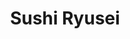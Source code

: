 ---
layout: place
title: "Sushi Ryusei"
permalink: /new-york/new-york/sushi-ryusei.html
stateAbbr: NY
stateName: New York
cityName: New York
seo:
  name: "Sushi Ryusei"
  type: Restaurant
  links: https://sushiryusei.com/
description: "Sashimi & sushi with omakase options presented in a sophisticated, minimalist-chic atmosphere. Sushi Ryusei serves delicious sushi in New York, New York. Try fresh Japanese dishes for a great dining experience. Available for takeout, delivery, and dinner."
place_id: ChIJqTLS3nJZwokRGdkiM6Hj-BU
photos:
  - name: >-
      places/ChIJqTLS3nJZwokRGdkiM6Hj-BU/photos/AeeoHcLYuV3z9_5Cj4PJrBb0GufWiH4_fPG8T2Vs_JR4S9V8OCrU2o7qCwseb9jScN7pc1mC7uaEFXB0jrWDmZs-w-ETL7Hp7O1PM_EUmPmeQjr5fBSypMcKCV_Iod4jYSFzDco-bYuXwt7NayGN1LLfWa1RDqJbUY828CeF12-g7__rxQ79mD_P9reGK6-KE7ecnUKFndLhnE2r2a1NiQip44tukVMESD6bhggeqNfAIS_H-WhikbfppUoLyfCI9jxhzIccGVwpmp2pOgYbkeZKQJzS-qIPWpcyU4NYmmNU2Ojq8w
    widthPx: 2560
    heightPx: 1707
    authorAttributions:
      - displayName: Sushi Ryusei
        uri: https://maps.google.com/maps/contrib/116889949762192180910
        photoUri: >-
          https://lh3.googleusercontent.com/a-/ALV-UjV7afQRsCITvIdcJ8wWo2LZ0KPnXYH6ifSXJtMxWjgudmCOTqw=s100-p-k-no-mo
    flagContentUri: >-
      https://www.google.com/local/imagery/report/?cb_client=maps_api_places.places_api&image_key=!1e10!2sAF1QipMSDm7m2nTO8t5bxyQ4fxVSo0ROULfOAECrHodt&hl=en-US
    googleMapsUri: >-
      https://www.google.com/maps/place//data=!3m4!1e2!3m2!1sAF1QipMSDm7m2nTO8t5bxyQ4fxVSo0ROULfOAECrHodt!2e10!4m2!3m1!1s0x89c25972ded232a9:0x15f8e3a13322d919
  - name: >-
      places/ChIJqTLS3nJZwokRGdkiM6Hj-BU/photos/AeeoHcKonAgUZuFuTM-8NcOyqUvVqAXj_nLSZ0sHaDdB3lN25X1ZpjOj8ekJhaKG9dCRd39KhUIwXy7F-D2Qfcuxjsjy5cQzYQS8bsdl-2RXHHGac7KegSJVuR3_Mtr2505oGIKB0Ick02s-XHggsYDkLe5syZxN-EA1-mqxW2zsAEUJXdDC3NjcWEF-H9TNNu2P-7qUvmqB0cklyISQIH0d5MOecP77bS6n2Qy2jJyw8eIb0UgkdZj50EXdgpJVVSoBBBhEXHFLx5mxSLrG0-6KneFzaIEAgbDN1NWBMBaqAHfGrw
    widthPx: 4032
    heightPx: 3024
    authorAttributions:
      - displayName: Sushi Ryusei
        uri: https://maps.google.com/maps/contrib/116889949762192180910
        photoUri: >-
          https://lh3.googleusercontent.com/a-/ALV-UjV7afQRsCITvIdcJ8wWo2LZ0KPnXYH6ifSXJtMxWjgudmCOTqw=s100-p-k-no-mo
    flagContentUri: >-
      https://www.google.com/local/imagery/report/?cb_client=maps_api_places.places_api&image_key=!1e10!2sAF1QipO5UMjv-Idz4Djk4iD_ya5va-nBYpumBdy-x3jE&hl=en-US
    googleMapsUri: >-
      https://www.google.com/maps/place//data=!3m4!1e2!3m2!1sAF1QipO5UMjv-Idz4Djk4iD_ya5va-nBYpumBdy-x3jE!2e10!4m2!3m1!1s0x89c25972ded232a9:0x15f8e3a13322d919
  - name: >-
      places/ChIJqTLS3nJZwokRGdkiM6Hj-BU/photos/AeeoHcI39Tk4mSDdH2iIMUSfrWY_MGrlId8zFJTyymsX7qSA95LE6JYcxWSIY6WmloGEbKHC5s4hmDIIV53hL_cCac8k4pWIFwWGk6QP7uFCuP4X9IC075UV0O02rVIIm_KgdNAMZr1EJHaTeJgWXW5CjwVbamMjOjsQ2T7kRpLhAsh92P9lR3P7M4td5XtpxrRhsbeEEFJItTAT0UMKo1PKLtxMbT8P91bFtlTdk0eiQBQOfhvvSLht2JvpU_QcoTdqRSJD3FQjBZXbZk3Llurtn75bEtZD3cBTxHUdoELAy_4aWQ
    widthPx: 1080
    heightPx: 608
    authorAttributions:
      - displayName: Sushi Ryusei
        uri: https://maps.google.com/maps/contrib/116889949762192180910
        photoUri: >-
          https://lh3.googleusercontent.com/a-/ALV-UjV7afQRsCITvIdcJ8wWo2LZ0KPnXYH6ifSXJtMxWjgudmCOTqw=s100-p-k-no-mo
    flagContentUri: >-
      https://www.google.com/local/imagery/report/?cb_client=maps_api_places.places_api&image_key=!1e10!2sAF1QipOX1hrb8uiQAnqzsgdb-LpJlNSAeqidFPpLDL9G&hl=en-US
    googleMapsUri: >-
      https://www.google.com/maps/place//data=!3m4!1e2!3m2!1sAF1QipOX1hrb8uiQAnqzsgdb-LpJlNSAeqidFPpLDL9G!2e10!4m2!3m1!1s0x89c25972ded232a9:0x15f8e3a13322d919
  - name: >-
      places/ChIJqTLS3nJZwokRGdkiM6Hj-BU/photos/AeeoHcJ1MALHDIpvMN3kDFq4-0XTUOOxvafIPBaSWZvdd66QEhMiwLk8pZop7pITne2sq8vi5E1q-TOLp783sLM2VVRvzD3m5T1sIAmma6ZV08aw11mzoRDNoEaCXBVZ9dUhskNHZAMpUo9P1FPD1F6V3TW_6LjR9QL5FPj0ickWkWMs6haec0F7kvjidFFPzQob_gJqmoQsC0Zrb3IKQbWv-FHntXfxAAFMitB-QWz2wCJ_RprPwhWLLXDrB_WiwlZPcqgFm4OaJ1sXkM4Hr1DGQ6SR6_0sUZ72SOlLsnQn-hl36w
    widthPx: 4032
    heightPx: 3024
    authorAttributions:
      - displayName: Sushi Ryusei
        uri: https://maps.google.com/maps/contrib/116889949762192180910
        photoUri: >-
          https://lh3.googleusercontent.com/a-/ALV-UjV7afQRsCITvIdcJ8wWo2LZ0KPnXYH6ifSXJtMxWjgudmCOTqw=s100-p-k-no-mo
    flagContentUri: >-
      https://www.google.com/local/imagery/report/?cb_client=maps_api_places.places_api&image_key=!1e10!2sAF1QipPfIE3aPmUmt54uqnqQUJ9j8iZZNcT9rc6TWb4p&hl=en-US
    googleMapsUri: >-
      https://www.google.com/maps/place//data=!3m4!1e2!3m2!1sAF1QipPfIE3aPmUmt54uqnqQUJ9j8iZZNcT9rc6TWb4p!2e10!4m2!3m1!1s0x89c25972ded232a9:0x15f8e3a13322d919
  - name: >-
      places/ChIJqTLS3nJZwokRGdkiM6Hj-BU/photos/AeeoHcJdWS0LQ_0iZasesfyXisz-pt13byoeJl7pob5dBTlm6b1e0PW_v_l8L8tpu7luM1XkyAieckwCIfROWJVeSl2t7S5dCIpSm4_hPNEwlKL0V5Hu1qqBupmsrC4EnklodzaVaIDSdx9c3XKE03O9J3i5RemiqXDpGV45Q-vEcvk8MQ_D29OWXGXZw-zK4XHR-sasNVP-L-UDbpIgZKSEvQPdqLS0f9MUPol6yWx0tvGUmRqEqeFGLowU3sfcOqMx8zaSFcFnYynEfzrHdyqB2j4pdt6Fxoyyai5_jxbp8LfiZg
    widthPx: 4032
    heightPx: 3024
    authorAttributions:
      - displayName: Sushi Ryusei
        uri: https://maps.google.com/maps/contrib/116889949762192180910
        photoUri: >-
          https://lh3.googleusercontent.com/a-/ALV-UjV7afQRsCITvIdcJ8wWo2LZ0KPnXYH6ifSXJtMxWjgudmCOTqw=s100-p-k-no-mo
    flagContentUri: >-
      https://www.google.com/local/imagery/report/?cb_client=maps_api_places.places_api&image_key=!1e10!2sAF1QipNqElVqvJijCqBpQIqSjzdqmTy4L3XMSBHT9fvx&hl=en-US
    googleMapsUri: >-
      https://www.google.com/maps/place//data=!3m4!1e2!3m2!1sAF1QipNqElVqvJijCqBpQIqSjzdqmTy4L3XMSBHT9fvx!2e10!4m2!3m1!1s0x89c25972ded232a9:0x15f8e3a13322d919
  - name: >-
      places/ChIJqTLS3nJZwokRGdkiM6Hj-BU/photos/AeeoHcLQVCYkyEUQgIAzyzjc0Hhd7GXQoq1b6eH_uMGfPxXo0tXf0dSNpqfiRFqw-nNyxHGD93OMc9dT-j-mCem3ovfR2AemcxM7DEeIGZoTi_1_tFTjX2Rw6eeGycccvhKEX78-yIpfbSLCOI9SlawkuvLvvFhe8f7jLZPgs-ksSM0KwuN4DMxjFxX9qsiWu8elEhe2GyXPK1Fko1-Q7OY4nIWpZjLjFVH1fUU2CHg9OYVrZDGom4H8wneY6UsWanj8QhrYp4kzo9merVDH2r1-YKWNk_fteiYDbn79uWE6xd9Nww
    widthPx: 2520
    heightPx: 2897
    authorAttributions:
      - displayName: Sushi Ryusei
        uri: https://maps.google.com/maps/contrib/116889949762192180910
        photoUri: >-
          https://lh3.googleusercontent.com/a-/ALV-UjV7afQRsCITvIdcJ8wWo2LZ0KPnXYH6ifSXJtMxWjgudmCOTqw=s100-p-k-no-mo
    flagContentUri: >-
      https://www.google.com/local/imagery/report/?cb_client=maps_api_places.places_api&image_key=!1e10!2sAF1QipNmu9nREfkLAq3XMry7srUycCxAdAAsGQI3hPr8&hl=en-US
    googleMapsUri: >-
      https://www.google.com/maps/place//data=!3m4!1e2!3m2!1sAF1QipNmu9nREfkLAq3XMry7srUycCxAdAAsGQI3hPr8!2e10!4m2!3m1!1s0x89c25972ded232a9:0x15f8e3a13322d919
  - name: >-
      places/ChIJqTLS3nJZwokRGdkiM6Hj-BU/photos/AeeoHcLjeAuX4c1qcIJQ_XGjpbKV8Wyi-S7HS_w1ovT7qjigFMUNYyxnCEKAjAKM5Nbs4sK9QN_-hMlqugrMQq3aRoiN-wszn99z66uWnSL7agnrGhny0ACEozS_N1sEZ60LfOittnff02Ee6hk_24ExAJW0tqFWVicevdUA9tQblcyw3b1-QmS6Q2faADxjW18H4t8VxhK2qYEkfVNdmSbJ0BY9PW1YRbJw35l3TvUwimJKf8PjDO76B7Jbbi5_76I3me5q2-GJai7hqnK7L6sx5OYSw7ot7RstcKq-kdBVWFSXqw
    widthPx: 4032
    heightPx: 3024
    authorAttributions:
      - displayName: Sushi Ryusei
        uri: https://maps.google.com/maps/contrib/116889949762192180910
        photoUri: >-
          https://lh3.googleusercontent.com/a-/ALV-UjV7afQRsCITvIdcJ8wWo2LZ0KPnXYH6ifSXJtMxWjgudmCOTqw=s100-p-k-no-mo
    flagContentUri: >-
      https://www.google.com/local/imagery/report/?cb_client=maps_api_places.places_api&image_key=!1e10!2sAF1QipNwju_yxWUst46QjEKWvxr_gTDb4ifCqwFcUV_e&hl=en-US
    googleMapsUri: >-
      https://www.google.com/maps/place//data=!3m4!1e2!3m2!1sAF1QipNwju_yxWUst46QjEKWvxr_gTDb4ifCqwFcUV_e!2e10!4m2!3m1!1s0x89c25972ded232a9:0x15f8e3a13322d919
  - name: >-
      places/ChIJqTLS3nJZwokRGdkiM6Hj-BU/photos/AeeoHcJY0Kndp1uC5nxXl58SnH_MvgWLp4n1RSRK741wpGRt75uC11Zp6lyL099QY8924CQYsOj52T6jxdxdkMMZGVMjFEoJZTxfa_2pWe0nivt7UlkPfizBBjwqmDOF5ptBPDcg9vvQ4EXGkpmAwzg1NkW3LaWB76YwR5mreHw0EATUWlTf5FirMB_tlTXlMoKZbi6UFd2g3drWg7qj3pgvndvxNCZwnizMkUZVTs80FT7_xqOrZ1cT56vseXRcw1ySUXttEFg1CGEBSGJG9mXlym50Uvr-usOSH9SNqkffw2Wj8Q
    widthPx: 4032
    heightPx: 3024
    authorAttributions:
      - displayName: Sushi Ryusei
        uri: https://maps.google.com/maps/contrib/116889949762192180910
        photoUri: >-
          https://lh3.googleusercontent.com/a-/ALV-UjV7afQRsCITvIdcJ8wWo2LZ0KPnXYH6ifSXJtMxWjgudmCOTqw=s100-p-k-no-mo
    flagContentUri: >-
      https://www.google.com/local/imagery/report/?cb_client=maps_api_places.places_api&image_key=!1e10!2sAF1QipMUz84iiYeC-QPgX2tQB3p71LxR_zTv3xlYX3uH&hl=en-US
    googleMapsUri: >-
      https://www.google.com/maps/place//data=!3m4!1e2!3m2!1sAF1QipMUz84iiYeC-QPgX2tQB3p71LxR_zTv3xlYX3uH!2e10!4m2!3m1!1s0x89c25972ded232a9:0x15f8e3a13322d919
  - name: >-
      places/ChIJqTLS3nJZwokRGdkiM6Hj-BU/photos/AeeoHcJU5OdjuJrdQevdNUv1ZM0DdOFS89XK6KOkXFxPUEFCRebxl1p_EsTpnLP7SZBU2t__I_bzb9T9DCsPTN43NTSOyTRJsGRPpag3PtyqA0tGNSIJmRSh8zK5mf51nuGmw0xTT3jFSYu2LXjF-irgzX1hH2TJ87v402wVJgQlIPIxXBqPvHjZBdvWNsZWzj54XU5WGHw5k39ABDP-0bNdGBs1p9MQb0GYS--6M8kqDiNDBQtNog4oU0xfrj_dVCTjJdTgwPSqKDFP_YQ0u2bCYdvKl2tq34YIH_IOCQdW_frRxmN7DaPebAhUzDVzVmbQFTp6B53uNx1VKWUtff7_deUVOKhzCIANevxjKHDI1d7llg2RDQ5XzD0pwDPIl0uF08AUY0w2WNi1Pe-lAs0g7rYKxB0ssVRhQHE3ldZyLscRLg
    widthPx: 4032
    heightPx: 3024
    authorAttributions:
      - displayName: HyunChae Loh
        uri: https://maps.google.com/maps/contrib/102997460565534860445
        photoUri: >-
          https://lh3.googleusercontent.com/a-/ALV-UjUbU8FkEOPX9TjiyjzTQv5W0R4V9hjhTvYXFcjwD_q1Y7SIYm3G=s100-p-k-no-mo
    flagContentUri: >-
      https://www.google.com/local/imagery/report/?cb_client=maps_api_places.places_api&image_key=!1e10!2sCIHM0ogKEICAgICusceXag&hl=en-US
    googleMapsUri: >-
      https://www.google.com/maps/place//data=!3m4!1e2!3m2!1sCIHM0ogKEICAgICusceXag!2e10!4m2!3m1!1s0x89c25972ded232a9:0x15f8e3a13322d919
  - name: >-
      places/ChIJqTLS3nJZwokRGdkiM6Hj-BU/photos/AeeoHcJSumTTt3ZikwGRbuZYCPXcvfzaVWKF5GAOQDjrJ4CtR5iSiggu7gwz95i_HMX_vT-xZ9cJbzhp4MNwrArZq3JliOGo5T69rlpvW6eTBBZR1pd_zgGqhBEgtLT9g0pnTxmLE_S-4b-3EKhZR5PDu-VCRFUgp8v6sYQZ3xe7sRpMM-ThX33AJqVWRRWPDOWJz5-fbH3cI-lkRfQF9vEc0FUhN088aicbL5pSLQ-NoRWuuZvg6uq5BGk6QER3DijxHeOSVbMeJoksfccJR4zhmznyNR2oHL5dUs8RK8LIu10LNw
    widthPx: 3024
    heightPx: 4032
    authorAttributions:
      - displayName: Sushi Ryusei
        uri: https://maps.google.com/maps/contrib/116889949762192180910
        photoUri: >-
          https://lh3.googleusercontent.com/a-/ALV-UjV7afQRsCITvIdcJ8wWo2LZ0KPnXYH6ifSXJtMxWjgudmCOTqw=s100-p-k-no-mo
    flagContentUri: >-
      https://www.google.com/local/imagery/report/?cb_client=maps_api_places.places_api&image_key=!1e10!2sAF1QipNWo0Kc6qw1BKDddCDOdCnb6Qsj4mn39UhKTDau&hl=en-US
    googleMapsUri: >-
      https://www.google.com/maps/place//data=!3m4!1e2!3m2!1sAF1QipNWo0Kc6qw1BKDddCDOdCnb6Qsj4mn39UhKTDau!2e10!4m2!3m1!1s0x89c25972ded232a9:0x15f8e3a13322d919
address: 216 E 39th St, New York, NY 10016, USA
street: 216 E 39th St
city: New York
state: NY
zip: '10016'
country: USA
neighborhood: null
latitude: '40.748366'
longitude: '-73.975209'
accessibility_options:
  wheelchairAccessibleParking: false
  wheelchairAccessibleEntrance: true
  wheelchairAccessibleRestroom: true
  wheelchairAccessibleSeating: true
business_status: OPERATIONAL
name: Sushi Ryusei
google_maps_links:
  directionsUri: >-
    https://www.google.com/maps/dir//''/data=!4m7!4m6!1m1!4e2!1m2!1m1!1s0x89c25972ded232a9:0x15f8e3a13322d919!3e0
  placeUri: https://maps.google.com/?cid=1583265550507890969
  writeAReviewUri: >-
    https://www.google.com/maps/place//data=!4m3!3m2!1s0x89c25972ded232a9:0x15f8e3a13322d919!12e1
  reviewsUri: >-
    https://www.google.com/maps/place//data=!4m4!3m3!1s0x89c25972ded232a9:0x15f8e3a13322d919!9m1!1b1
  photosUri: >-
    https://www.google.com/maps/place//data=!4m3!3m2!1s0x89c25972ded232a9:0x15f8e3a13322d919!10e5
primary_type: Sushi Restaurant
opening_hours:
  regular: null
  current: null
secondary_opening_hours:
  regular:
    weekdayDescriptions: null
    type: null
  current:
    weekdayDescriptions: null
    type: null
phone: (212) 983-8880
price_level: null
price_range: $100 &ndash; & up
rating: '4.5'
rating_count: 238
website: https://sushiryusei.com/
reviews:
  - name: >-
      places/ChIJqTLS3nJZwokRGdkiM6Hj-BU/reviews/ChZDSUhNMG9nS0VJQ0FnSUNfc2NERFRBEAE
    relativePublishTimeDescription: 2 months ago
    rating: 5
    text:
      text: >-
        Went to celebrate my daughter’s big day with her! This is one of my
        favorite neighborhood restaurants. Master Chef Ohyama is a true sushi
        artist, crafting sushi that is both stunning and delicious. We always
        opt for the sushi omakase at the counter so we can watch him work his
        magic. Service was warm and attentive. If I ever won the lottery, I’d be
        here every week without question!
      languageCode: en
    originalText:
      text: >-
        Went to celebrate my daughter’s big day with her! This is one of my
        favorite neighborhood restaurants. Master Chef Ohyama is a true sushi
        artist, crafting sushi that is both stunning and delicious. We always
        opt for the sushi omakase at the counter so we can watch him work his
        magic. Service was warm and attentive. If I ever won the lottery, I’d be
        here every week without question!
      languageCode: en
    authorAttribution:
      displayName: Dora Nobi
      uri: https://www.google.com/maps/contrib/109964087642034742633/reviews
      photoUri: >-
        https://lh3.googleusercontent.com/a/ACg8ocLhMWkvfPA8RiftDycPFtvqkMZZ6RfDYH-nPt3MAzZ-QcXheA=s128-c0x00000000-cc-rp-mo-ba4
    publishTime: '2025-01-17T01:18:55.442817Z'
    flagContentUri: >-
      https://www.google.com/local/review/rap/report?postId=ChZDSUhNMG9nS0VJQ0FnSUNfc2NERFRBEAE&d=17924085&t=1
    googleMapsUri: >-
      https://www.google.com/maps/reviews/data=!4m6!14m5!1m4!2m3!1sChZDSUhNMG9nS0VJQ0FnSUNfc2NERFRBEAE!2m1!1s0x89c25972ded232a9:0x15f8e3a13322d919
  - name: >-
      places/ChIJqTLS3nJZwokRGdkiM6Hj-BU/reviews/ChZDSUhNMG9nS0VJQ0FnSUN4a3ZyM0Z3EAE
    relativePublishTimeDescription: a year ago
    rating: 3
    text:
      text: >-
        Edit:


        Restaurant called me to make things right and apologized for the
        experience. I think the sea urchin was ultimately the culprit. In good
        conscience, I can't entirely overlook the quality control, but also I
        don't want to subjugate the place to something that may have been an
        honest error or out of their hands, especially given the customer
        service. Thus, revising to a 3/5.


        ---

        Original:


        Ordered the Sashimi and Sushi Premium Omakase. Tasted great, but got
        food poisoning a few hours later. For $180+tax+tip per person, I got to
        say... this was a huge letdown. Not worth the gamble, and there are
        other Omakase places I've been to for cheaper that tasted as good or
        better and didn't make me sick. Sad.


        Service was great, and ambiance was also good. Location is alright, not
        the best. If the food didn't make me sick, I'd have given this place a 5
        star review.
      languageCode: en
    originalText:
      text: >-
        Edit:


        Restaurant called me to make things right and apologized for the
        experience. I think the sea urchin was ultimately the culprit. In good
        conscience, I can't entirely overlook the quality control, but also I
        don't want to subjugate the place to something that may have been an
        honest error or out of their hands, especially given the customer
        service. Thus, revising to a 3/5.


        ---

        Original:


        Ordered the Sashimi and Sushi Premium Omakase. Tasted great, but got
        food poisoning a few hours later. For $180+tax+tip per person, I got to
        say... this was a huge letdown. Not worth the gamble, and there are
        other Omakase places I've been to for cheaper that tasted as good or
        better and didn't make me sick. Sad.


        Service was great, and ambiance was also good. Location is alright, not
        the best. If the food didn't make me sick, I'd have given this place a 5
        star review.
      languageCode: en
    authorAttribution:
      displayName: Bhav Bhela
      uri: https://www.google.com/maps/contrib/101485878048776754548/reviews
      photoUri: >-
        https://lh3.googleusercontent.com/a/ACg8ocJkkwvNvPcTSiOT8FtDaKB7DaDJZelzDxkOC4fyLtwrgoC0jYM=s128-c0x00000000-cc-rp-mo-ba3
    publishTime: '2023-05-15T02:25:25.420468Z'
    flagContentUri: >-
      https://www.google.com/local/review/rap/report?postId=ChZDSUhNMG9nS0VJQ0FnSUN4a3ZyM0Z3EAE&d=17924085&t=1
    googleMapsUri: >-
      https://www.google.com/maps/reviews/data=!4m6!14m5!1m4!2m3!1sChZDSUhNMG9nS0VJQ0FnSUN4a3ZyM0Z3EAE!2m1!1s0x89c25972ded232a9:0x15f8e3a13322d919
  - name: >-
      places/ChIJqTLS3nJZwokRGdkiM6Hj-BU/reviews/ChdDSUhNMG9nS0VJQ0FnSUNlaWF5THZnRRAB
    relativePublishTimeDescription: 2 years ago
    rating: 5
    text:
      text: >-
        Good food, if you get counter omakase the chefs make it in front u and
        you eat it 1 by 1. The fish are fresh and tasty. Price is about 100-180
        per person for omakase. There are a variety of sushi in the omakase
        combo and each tastes are unique. Over all good experience.
      languageCode: en
    originalText:
      text: >-
        Good food, if you get counter omakase the chefs make it in front u and
        you eat it 1 by 1. The fish are fresh and tasty. Price is about 100-180
        per person for omakase. There are a variety of sushi in the omakase
        combo and each tastes are unique. Over all good experience.
      languageCode: en
    authorAttribution:
      displayName: Yijie Shen
      uri: https://www.google.com/maps/contrib/111290825294294551128/reviews
      photoUri: >-
        https://lh3.googleusercontent.com/a/ACg8ocLOzgKZ1jW-PBm9sNCX3pxjGHuKDLpDVloZMTq8DORp-DAlvmIO=s128-c0x00000000-cc-rp-mo-ba5
    publishTime: '2022-09-17T05:05:26.430635Z'
    flagContentUri: >-
      https://www.google.com/local/review/rap/report?postId=ChdDSUhNMG9nS0VJQ0FnSUNlaWF5THZnRRAB&d=17924085&t=1
    googleMapsUri: >-
      https://www.google.com/maps/reviews/data=!4m6!14m5!1m4!2m3!1sChdDSUhNMG9nS0VJQ0FnSUNlaWF5THZnRRAB!2m1!1s0x89c25972ded232a9:0x15f8e3a13322d919
  - name: >-
      places/ChIJqTLS3nJZwokRGdkiM6Hj-BU/reviews/ChdDSUhNMG9nS0VJQ0FnSUM1dDU2dDBRRRAB
    relativePublishTimeDescription: a year ago
    rating: 5
    text:
      text: >-
        Best sushi I've ever had. Be sure to try the fatty tuna. Absolutely
        worth it. Dessert was just as good. Fried ice cream and creme brulee
        were the perfect treat to the end of a delightful meal. Service was very
        good. We stayed until close and they cleaned absolutely everything.
      languageCode: en
    originalText:
      text: >-
        Best sushi I've ever had. Be sure to try the fatty tuna. Absolutely
        worth it. Dessert was just as good. Fried ice cream and creme brulee
        were the perfect treat to the end of a delightful meal. Service was very
        good. We stayed until close and they cleaned absolutely everything.
      languageCode: en
    authorAttribution:
      displayName: Brendan Walsh
      uri: https://www.google.com/maps/contrib/108970719833763529028/reviews
      photoUri: >-
        https://lh3.googleusercontent.com/a/ACg8ocJyMqe9pcJNRZeduuZPv0e0fyx7cCsHE93DCOUzMXSyXF-GeA=s128-c0x00000000-cc-rp-mo
    publishTime: '2023-10-17T20:32:54.299388Z'
    flagContentUri: >-
      https://www.google.com/local/review/rap/report?postId=ChdDSUhNMG9nS0VJQ0FnSUM1dDU2dDBRRRAB&d=17924085&t=1
    googleMapsUri: >-
      https://www.google.com/maps/reviews/data=!4m6!14m5!1m4!2m3!1sChdDSUhNMG9nS0VJQ0FnSUM1dDU2dDBRRRAB!2m1!1s0x89c25972ded232a9:0x15f8e3a13322d919
  - name: >-
      places/ChIJqTLS3nJZwokRGdkiM6Hj-BU/reviews/ChdDSUhNMG9nS0VJQ0FnSUNtd0pPRmp3RRAB
    relativePublishTimeDescription: 3 years ago
    rating: 5
    text:
      text: >-
        It was an incredible experience. The chef was very attentive and so was
        his supportive staff. The quality was amazing. Cannot recommend more. I
        did the Highest option of Omakase and it was reasonable, and to be
        honest the best sushi I have ever had. Albeit I’m new to Omakase however
        I’ll never forget my first time…
      languageCode: en
    originalText:
      text: >-
        It was an incredible experience. The chef was very attentive and so was
        his supportive staff. The quality was amazing. Cannot recommend more. I
        did the Highest option of Omakase and it was reasonable, and to be
        honest the best sushi I have ever had. Albeit I’m new to Omakase however
        I’ll never forget my first time…
      languageCode: en
    authorAttribution:
      displayName: Salvatore Cusumano
      uri: https://www.google.com/maps/contrib/108296374329148512054/reviews
      photoUri: >-
        https://lh3.googleusercontent.com/a-/ALV-UjV34JbgkjkCdb3G9onrWnvr8IJ2Z9zIc6WzhAY2iBdq4J_4UTiL=s128-c0x00000000-cc-rp-mo
    publishTime: '2021-12-15T02:17:46.062628Z'
    flagContentUri: >-
      https://www.google.com/local/review/rap/report?postId=ChdDSUhNMG9nS0VJQ0FnSUNtd0pPRmp3RRAB&d=17924085&t=1
    googleMapsUri: >-
      https://www.google.com/maps/reviews/data=!4m6!14m5!1m4!2m3!1sChdDSUhNMG9nS0VJQ0FnSUNtd0pPRmp3RRAB!2m1!1s0x89c25972ded232a9:0x15f8e3a13322d919
parking_options: null
payment_options:
  acceptsCreditCards: true
  acceptsDebitCards: true
  acceptsCashOnly: false
  acceptsNfc: true
allow_dogs: null
curbside_pickup: null
delivery: true
dine_in: true
good_for_children: true
good_for_groups: null
good_for_sports: false
live_music: false
menu_for_children: false
outdoor_seating: true
reservable: true
restroom: true
serves_beer: true
serves_breakfast: null
serves_brunch: null
serves_cocktails: null
serves_coffee: null
serves_dinner: true
serves_dessert: true
serves_lunch: false
serves_vegetarian_food: null
serves_wine: true
takeout: true
summary: >-
  Sashimi & sushi with omakase options presented in a sophisticated,
  minimalist-chic atmosphere.

---